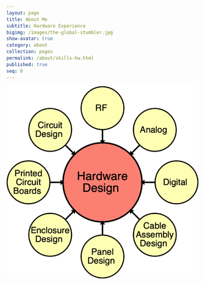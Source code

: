 ```yaml
---
layout: page
title: About Me
subtitle: Hardware Experience
bigimg: /images/the-global-stumbler.jpg
show-avatar: true
category: about
collection: pages
permalink: /about/skills-hw.html
published: true
seq: 0
---
```


![Hardware Design Skills](/images/about/skills-hw.png)
